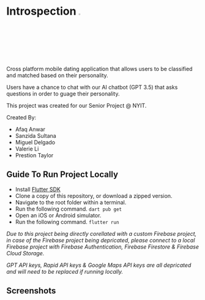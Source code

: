# Introspection <img src="https://github.com/AfaqAnwar/introspection/assets/50127276/09fe4c85-a41e-4cfb-9241-26b9e35e0dcc" width="3%" height="3%">

Cross platform mobile dating application that allows users to be classified and matched based on their personality.

Users have a chance to chat with our AI chatbot (GPT 3.5) that asks questions in order to guage their personality.

This project was created for our Senior Project @ NYIT.

Created By:
* Afaq Anwar
* Sanzida Sultana
* Miguel Delgado
* Valerie Li
* Prestion Taylor

## Guide To Run Project Locally

- Install [Flutter SDK](https://docs.flutter.dev/get-started/install)
- Clone a copy of this repository, or download a zipped version.
- Navigate to the root folder within a terminal.
- Run the following command. `dart pub get`
- Open an iOS or Android simulator.
- Run the following command. `flutter run`

_Due to this project being directly corellated with a custom Firebase project, in case of the Firebase project being depricated, please connect to a local Firebase project with Firebase Authentication, Firebase Firestore & Firebase Cloud Storage._

_GPT API keys, Rapid API keys & Google Maps API keys are all depricated and will need to be replaced if running locally._

## Screenshots
